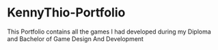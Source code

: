 # KennyThio-Portfolio
This Portfolio contains all the games I had developed during my Diploma and Bachelor of Game Design And Development
